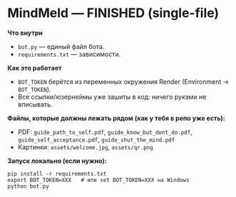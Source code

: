 # MindMeld — FINISHED (single-file)

**Что внутри**
- `bot.py` — единый файл бота.
- `requirements.txt` — зависимости.

**Как это работает**
- `BOT_TOKEN` берётся из переменных окружения Render (Environment → `BOT_TOKEN`).
- Все ссылки/юзернеймы уже зашиты в код: ничего руками не вписывать.

**Файлы, которые должны лежать рядом (как у тебя в репо уже есть):**
- PDF: `guide_path_to_self.pdf`, `guide_know_but_dont_do.pdf`, `guide_self_acceptance.pdf`, `guide_shut_the_mind.pdf`
- Картинки: `assets/welcome.jpg`, `assets/qr.png`

**Запуск локально (если нужно):**
```
pip install -r requirements.txt
export BOT_TOKEN=XXX   # или set BOT_TOKEN=XXX на Windows
python bot.py
```

